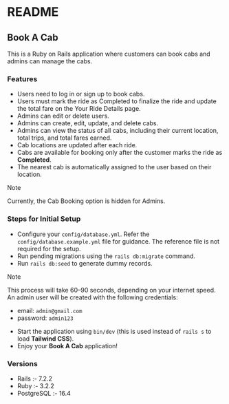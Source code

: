 # README

## Book A Cab
This is a Ruby on Rails application where customers can book cabs and admins can manage the cabs.

### Features
- Users need to log in or sign up to book cabs.
- Users must mark the ride as Completed to finalize the ride and update the total fare on the Your Ride Details page.
- Admins can edit or delete users.
- Admins can create, edit, update, and delete cabs.
- Admins can view the status of all cabs, including their current location, total trips, and total fares earned.
- Cab locations are updated after each ride.
- Cabs are available for booking only after the customer marks the ride as **Completed**.
- The nearest cab is automatically assigned to the user based on their location.
> [!NOTE]
> Currently, the Cab Booking option is hidden for Admins.

### Steps for Initial Setup
- Configure your ```config/database.yml```. Refer the ```config/database.example.yml``` file for guidance. The reference file is not required for the setup.
- Run pending migrations using the ```rails db:migrate``` command.
- Run ```rails db:seed``` to generate dummy records.
> [!NOTE]
> This process will take 60–90 seconds, depending on your internet speed.
> An admin user will be created with the following credentials:
  > - email: ```admin@gmail.com```
  > - password: ```admin123```
- Start the application using ```bin/dev``` (this is used instead of ```rails s``` to load **Tailwind CSS**).
- Enjoy your **Book A Cab** application!

### Versions
- Rails :- 7.2.2
- Ruby :- 3.2.2
- PostgreSQL :- 16.4
